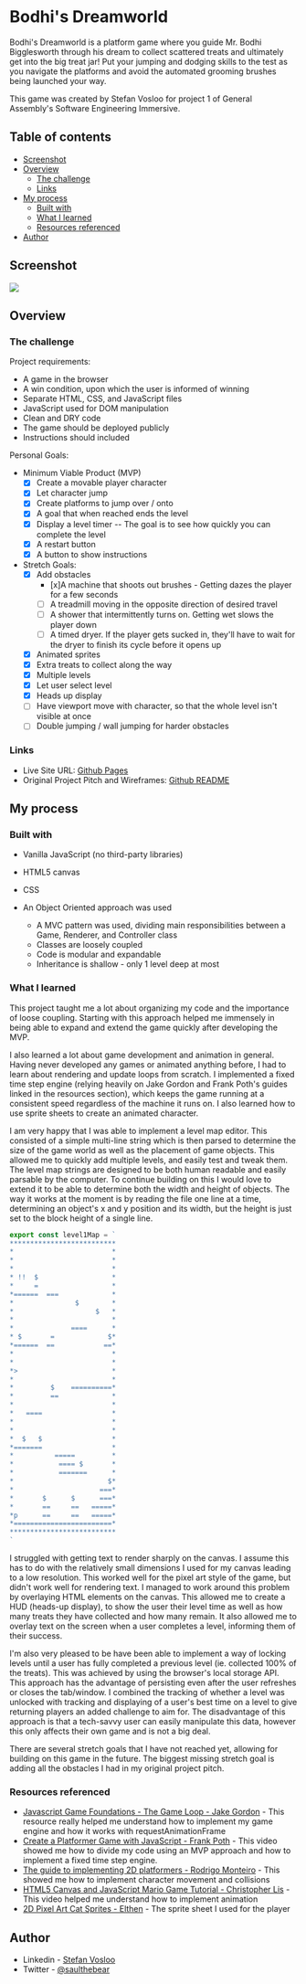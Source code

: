 # Bodhi's Dreamworld

Bodhi's Dreamworld is a platform game where you guide Mr. Bodhi Bigglesworth through his dream to collect scattered treats and ultimately get into the big treat jar! Put your jumping and dodging skills to the test as you navigate the platforms and avoid the automated grooming brushes being launched your way.

This game was created by Stefan Vosloo for project 1 of General Assembly's Software Engineering Immersive.

## Table of contents

- [Screenshot](#screenshot)
- [Overview](#overview)
  - [The challenge](#the-challenge)
  - [Links](#links)
- [My process](#my-process)
  - [Built with](#built-with)
  - [What I learned](#what-i-learned)
  - [Resources referenced](#resources-referenced)
- [Author](#author)

## Screenshot

![](./screenshot.png)

## Overview

### The challenge

Project requirements:

- A game in the browser
- A win condition, upon which the user is informed of winning
- Separate HTML, CSS, and JavaScript files
- JavaScript used for DOM manipulation
- Clean and DRY code
- The game should be deployed publicly
- Instructions should included

Personal Goals:

- Minimum Viable Product (MVP)
  - [x] Create a movable player character
  - [x] Let character jump
  - [x] Create platforms to jump over / onto
  - [x] A goal that when reached ends the level
  - [x] Display a level timer -- The goal is to see how quickly you can complete the level
  - [x] A restart button
  - [x] A button to show instructions
- Stretch Goals:
  - [x] Add obstacles
    - [x]A machine that shoots out brushes - Getting dazes the player for a few seconds
    - [ ] A treadmill moving in the opposite direction of desired travel
    - [ ] A shower that intermittently turns on. Getting wet slows the player down
    - [ ] A timed dryer. If the player gets sucked in, they'll have to wait for the dryer to finish its cycle before it opens up
  - [x] Animated sprites
  - [x] Extra treats to collect along the way
  - [x] Multiple levels
  - [x] Let user select level
  - [x] Heads up display
  - [ ] Have viewport move with character, so that the whole level isn't visible at once
  - [ ] Double jumping / wall jumping for harder obstacles

### Links

- Live Site URL: [Github Pages](https://saulthebear.github.io/bodhi-dreamworld/)
- Original Project Pitch and Wireframes: [Github README](./Project%20Pitch.md)

## My process

### Built with

- Vanilla JavaScript (no third-party libraries)
- HTML5 canvas
- CSS

- An Object Oriented approach was used
  - A MVC pattern was used, dividing main responsibilities between a Game, Renderer, and Controller class
  - Classes are loosely coupled
  - Code is modular and expandable
  - Inheritance is shallow - only 1 level deep at most

### What I learned

This project taught me a lot about organizing my code and the importance of loose coupling. Starting with this approach helped me immensely in being able to expand and extend the game quickly after developing the MVP.

I also learned a lot about game development and animation in general. Having never developed any games or animated anything before, I had to learn about rendering and update loops from scratch. I implemented a fixed time step engine (relying heavily on Jake Gordon and Frank Poth's guides linked in the resources section), which keeps the game running at a consistent speed regardless of the machine it runs on. I also learned how to use sprite sheets to create an animated character.

I am very happy that I was able to implement a level map editor. This consisted of a simple multi-line string which is then parsed to determine the size of the game world as well as the placement of game objects. This allowed me to quickly add multiple levels, and easily test and tweak them. The level map strings are designed to be both human readable and easily parsable by the computer. To continue building on this I would love to extend it to be able to determine both the width and height of objects. The way it works at the moment is by reading the file one line at a time, determining an object's x and y position and its width, but the height is just set to the block height of a single line.

```js
export const level1Map = `
**************************
*                        *
*                        *
*                        *
* !!  $                  *
*     =                  *
*======  ===             *
*               $        *
*                    $   *
*                        *
*              ====      *
* $       =             $*
*======  ==            ==*
*                        *
*                        *
*>                       *
*                        *
*         $    ==========*
*         ==             *
*                        *
*   ====                 *
*                        *
*                        *
*  $   $                 *
*=======                 *
*          =====         *
*           ==== $       *
*           =======      *
*                       $*
*                     ===*
*       $      $      ===*
*       ==     ==   =====*
*p      ==     ==   =====*
*========================*
**************************
`
```

I struggled with getting text to render sharply on the canvas. I assume this has to do with the relatively small dimensions I used for my canvas leading to a low resolution. This worked well for the pixel art style of the game, but didn't work well for rendering text. I managed to work around this problem by overlaying HTML elements on the canvas. This allowed me to create a HUD (heads-up display), to show the user their level time as well as how many treats they have collected and how many remain. It also allowed me to overlay text on the screen when a user completes a level, informing them of their success.

I'm also very pleased to be have been able to implement a way of locking levels until a user has fully completed a previous level (ie. collected 100% of the treats). This was achieved by using the browser's local storage API. This approach has the advantage of persisting even after the user refreshes or closes the tab/window. I combined the tracking of whether a level was unlocked with tracking and displaying of a user's best time on a level to give returning players an added challenge to aim for. The disadvantage of this approach is that a tech-savvy user can easily manipulate this data, however this only affects their own game and is not a big deal.

There are several stretch goals that I have not reached yet, allowing for building on this game in the future. The biggest missing stretch goal is adding all the obstacles I had in my original project pitch.

### Resources referenced

- [Javascript Game Foundations - The Game Loop - Jake Gordon](https://codeincomplete.com/articles/javascript-game-foundations-the-game-loop/) - This resource really helped me understand how to implement my game engine and how it works with requestAnimationFrame
- [Create a Platformer Game with JavaScript - Frank Poth](https://www.youtube.com/watch?v=w-OKdSHRlfA) - This video showed me how to divide my code using an MVP approach and how to implement a fixed time step engine.
- [The guide to implementing 2D platformers - Rodrigo Monteiro](http://higherorderfun.com/blog/2012/05/20/the-guide-to-implementing-2d-platformers/) - This showed me how to implement character movement and collisions
- [HTML5 Canvas and JavaScript Mario Game Tutorial - Christopher Lis](https://www.youtube.com/watch?v=4q2vvZn5aoo) - This video helped me understand how to implement animation
- [2D Pixel Art Cat Sprites - Elthen](https://elthen.itch.io/2d-pixel-art-cat-sprites) - The sprite sheet I used for the player

## Author

- Linkedin - [Stefan Vosloo](https://www.linkedin.com/in/stefan-vosloo/)
- Twitter - [@saulthebear](https://www.twitter.com/saulthebear)
